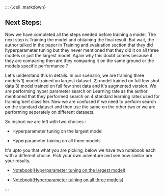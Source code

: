 ::: {.cell .markdown}
## Next Steps:

Now we have completed all the steps needed before training a model, The next step is Training the model and obtaining the final result. But wait, the author talked in the paper in Training and evaluation section that they did hyperparameter tuning but they never mentioned that they did it on all three models or just the largest model. Again why this doubt comes because if they are comparing then are they comparing it on the same ground or the models specific performance ?

Let's understand this in details. In our scenario, we are training three models 1) model trained on largest dataset. 2) model trained on full few shot data 3) model trained on full few shot data and it's augmented version. We are performing hyper parameter search on Learning rate as the author mentioned that they performed search on 4 standard learning rates used for training bert classifier.
Now we are confused if we need to perform search on the standard dataset and then use the same on the other two or we are performing seperately on different datasets.

So inshort we are left with two choices : 

- Hyperparameter tuning on the largest model

- Hyperparameter tuining on all three models

It's upto you that what you are picking, below we have two notebook each with a different choice. Pick your own adventure and see how similar are your results.

-   [Notebook(Hyperparameter tuning on the largest model)](/5_model_training_1.ipynb)

-   [Notebook(Hyperparameter tuining on all three models)](/5_model_training_2.ipynb)


:::